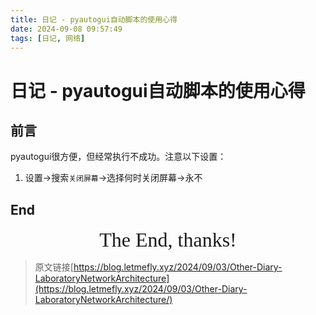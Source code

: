 ```yaml
---
title: 日记 - pyautogui自动脚本的使用心得
date: 2024-09-08 09:57:49
tags: [日记, 网络]
---
```


# 日记 - pyautogui自动脚本的使用心得

## 前言

pyautogui很方便，但经常执行不成功。注意以下设置：

1. 设置->搜索`关闭屏幕`->选择何时关闭屏幕->永不




## End

<center><font size="6px" face="Ink Free">The End, thanks!</font></center>

> 原文链接[https://blog.letmefly.xyz/2024/09/03/Other-Diary-LaboratoryNetworkArchitecture](https://blog.letmefly.xyz/2024/09/03/Other-Diary-LaboratoryNetworkArchitecture/)

